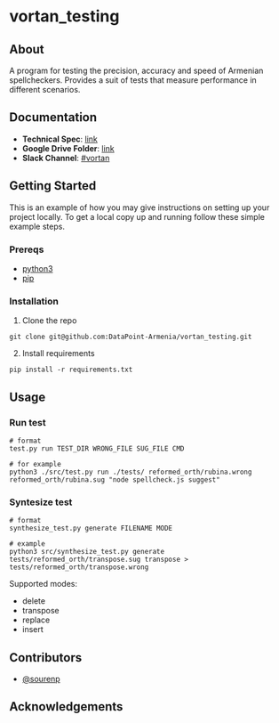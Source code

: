# vortan_testing

## About

A program for testing the precision, accuracy and speed of Armenian spellcheckers.
Provides a suit of tests that measure performance in different scenarios.

## Documentation

-   **Technical Spec**: [link](https://docs.google.com/document/d/174XceYg-MSX32kfEz-C4bQx8zk43uHebvGSBaEduQWM/edit)
-   **Google Drive Folder**: [link](https://drive.google.com/drive/folders/1f1feyB_po6hS7TFvdvPWZ3Q6dSEDjklQ)
-   **Slack Channel**: [#vortan](https://datapointarmenia.slack.com/archives/C01LE2ADLFJ)

## Getting Started

This is an example of how you may give instructions on setting up your project locally. To get a local copy up and running follow these simple example steps.

### Prereqs

-   [python3](https://www.python.org/downloads/)
-   [pip](https://pypi.org/project/pip/)

### Installation

1. Clone the repo

```
git clone git@github.com:DataPoint-Armenia/vortan_testing.git
```

2. Install requirements

```
pip install -r requirements.txt
```

## Usage

### Run test

```
# format
test.py run TEST_DIR WRONG_FILE SUG_FILE CMD

# for example
python3 ./src/test.py run ./tests/ reformed_orth/rubina.wrong reformed_orth/rubina.sug "node spellcheck.js suggest"
```

### Syntesize test

```
# format
synthesize_test.py generate FILENAME MODE

# example
python3 src/synthesize_test.py generate tests/reformed_orth/transpose.sug transpose > tests/reformed_orth/transpose.wrong
```

Supported modes:

-   delete
-   transpose
-   replace
-   insert

## Contributors

-   [@sourenp](https://github.com/sourenp)

## Acknowledgements
